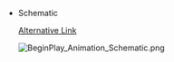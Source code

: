 - Schematic
  
  [Alternative Link](https://epicgames.box.com/shared/static/vjvvazuhzgnofcwzzm9yjv2jcdqmoo0g.png)
  
  ![BeginPlay_Animation_Schematic.png](../assets/BeginPlay_Animation_Schematic_1693491679248_0.png)